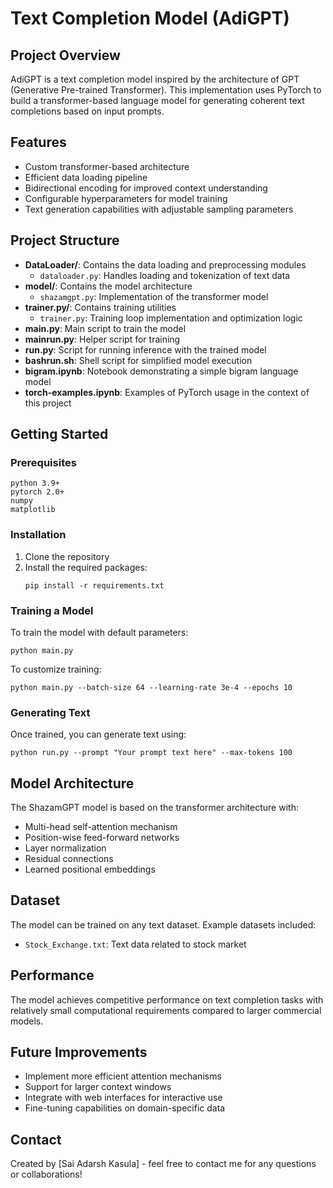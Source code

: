 # Text Completion Model (AdiGPT)

## Project Overview
AdiGPT is a text completion model inspired by the architecture of GPT (Generative Pre-trained Transformer). This implementation uses PyTorch to build a transformer-based language model for generating coherent text completions based on input prompts.

## Features
- Custom transformer-based architecture
- Efficient data loading pipeline
- Bidirectional encoding for improved context understanding
- Configurable hyperparameters for model training
- Text generation capabilities with adjustable sampling parameters

## Project Structure
- **DataLoader/**: Contains the data loading and preprocessing modules
  - `dataloader.py`: Handles loading and tokenization of text data
- **model/**: Contains the model architecture
  - `shazamgpt.py`: Implementation of the transformer model
- **trainer.py/**: Contains training utilities
  - `trainer.py`: Training loop implementation and optimization logic
- **main.py**: Main script to train the model
- **mainrun.py**: Helper script for training
- **run.py**: Script for running inference with the trained model
- **bashrun.sh**: Shell script for simplified model execution
- **bigram.ipynb**: Notebook demonstrating a simple bigram language model
- **torch-examples.ipynb**: Examples of PyTorch usage in the context of this project

## Getting Started

### Prerequisites
```
python 3.9+
pytorch 2.0+
numpy
matplotlib
```

### Installation
1. Clone the repository
2. Install the required packages:
   ```
   pip install -r requirements.txt
   ```

### Training a Model
To train the model with default parameters:
```
python main.py
```

To customize training:
```
python main.py --batch-size 64 --learning-rate 3e-4 --epochs 10
```

### Generating Text
Once trained, you can generate text using:
```
python run.py --prompt "Your prompt text here" --max-tokens 100
```

## Model Architecture
The ShazamGPT model is based on the transformer architecture with:
- Multi-head self-attention mechanism
- Position-wise feed-forward networks
- Layer normalization
- Residual connections
- Learned positional embeddings

## Dataset
The model can be trained on any text dataset. Example datasets included:
- `Stock_Exchange.txt`: Text data related to stock market

## Performance
The model achieves competitive performance on text completion tasks with relatively small computational requirements compared to larger commercial models.

## Future Improvements
- Implement more efficient attention mechanisms
- Support for larger context windows
- Integrate with web interfaces for interactive use
- Fine-tuning capabilities on domain-specific data

## Contact
Created by [Sai Adarsh Kasula] - feel free to contact me for any questions or collaborations!

